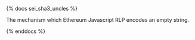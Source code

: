 {% docs sei_sha3_uncles %}

The mechanism which Ethereum Javascript RLP encodes an empty string.

{% enddocs %}